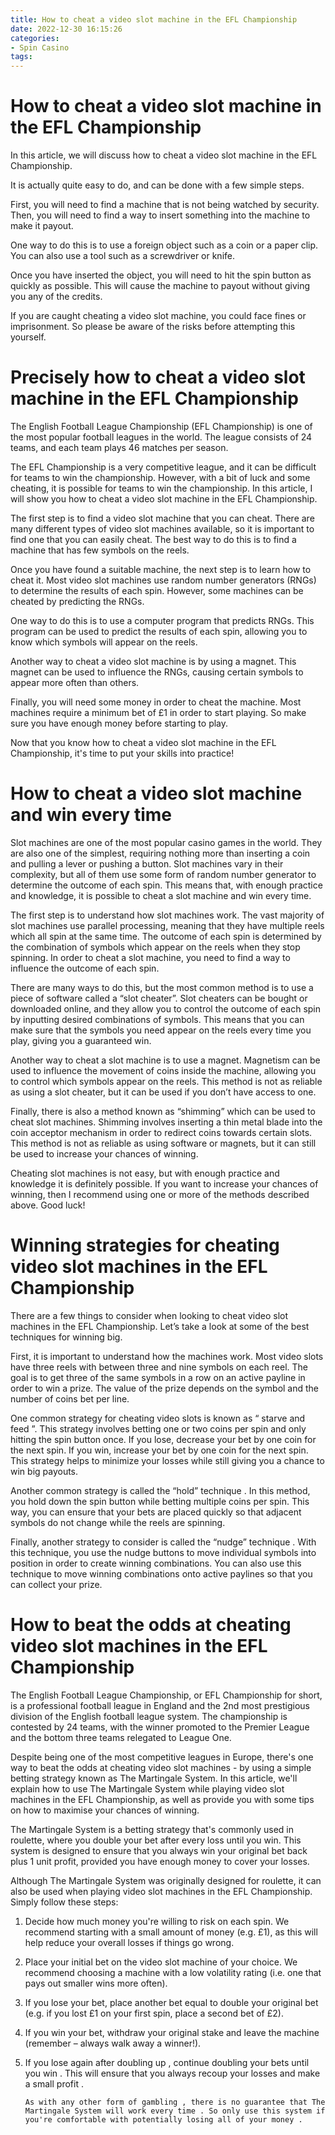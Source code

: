 ```yaml
---
title: How to cheat a video slot machine in the EFL Championship
date: 2022-12-30 16:15:26
categories:
- Spin Casino
tags:
---
```



#  How to cheat a video slot machine in the EFL Championship

In this article, we will discuss how to cheat a video slot machine in the EFL Championship.

It is actually quite easy to do, and can be done with a few simple steps.

First, you will need to find a machine that is not being watched by security. Then, you will need to find a way to insert something into the machine to make it payout.

One way to do this is to use a foreign object such as a coin or a paper clip. You can also use a tool such as a screwdriver or knife.

Once you have inserted the object, you will need to hit the spin button as quickly as possible. This will cause the machine to payout without giving you any of the credits.

If you are caught cheating a video slot machine, you could face fines or imprisonment. So please be aware of the risks before attempting this yourself.

#  Precisely how to cheat a video slot machine in the EFL Championship

The English Football League Championship (EFL Championship) is one of the most popular football leagues in the world. The league consists of 24 teams, and each team plays 46 matches per season.

The EFL Championship is a very competitive league, and it can be difficult for teams to win the championship. However, with a bit of luck and some cheating, it is possible for teams to win the championship. In this article, I will show you how to cheat a video slot machine in the EFL Championship.

The first step is to find a video slot machine that you can cheat. There are many different types of video slot machines available, so it is important to find one that you can easily cheat. The best way to do this is to find a machine that has few symbols on the reels.

Once you have found a suitable machine, the next step is to learn how to cheat it. Most video slot machines use random number generators (RNGs) to determine the results of each spin. However, some machines can be cheated by predicting the RNGs.

One way to do this is to use a computer program that predicts RNGs. This program can be used to predict the results of each spin, allowing you to know which symbols will appear on the reels.

Another way to cheat a video slot machine is by using a magnet. This magnet can be used to influence the RNGs, causing certain symbols to appear more often than others.

Finally, you will need some money in order to cheat the machine. Most machines require a minimum bet of £1 in order to start playing. So make sure you have enough money before starting to play.

Now that you know how to cheat a video slot machine in the EFL Championship, it's time to put your skills into practice!

#  How to cheat a video slot machine and win every time

Slot machines are one of the most popular casino games in the world. They are also one of the simplest, requiring nothing more than inserting a coin and pulling a lever or pushing a button. Slot machines vary in their complexity, but all of them use some form of random number generator to determine the outcome of each spin. This means that, with enough practice and knowledge, it is possible to cheat a slot machine and win every time.

The first step is to understand how slot machines work. The vast majority of slot machines use parallel processing, meaning that they have multiple reels which all spin at the same time. The outcome of each spin is determined by the combination of symbols which appear on the reels when they stop spinning. In order to cheat a slot machine, you need to find a way to influence the outcome of each spin.

There are many ways to do this, but the most common method is to use a piece of software called a “slot cheater”. Slot cheaters can be bought or downloaded online, and they allow you to control the outcome of each spin by inputting desired combinations of symbols. This means that you can make sure that the symbols you need appear on the reels every time you play, giving you a guaranteed win.

Another way to cheat a slot machine is to use a magnet. Magnetism can be used to influence the movement of coins inside the machine, allowing you to control which symbols appear on the reels. This method is not as reliable as using a slot cheater, but it can be used if you don’t have access to one.

Finally, there is also a method known as “shimming” which can be used to cheat slot machines. Shimming involves inserting a thin metal blade into the coin acceptor mechanism in order to redirect coins towards certain slots. This method is not as reliable as using software or magnets, but it can still be used to increase your chances of winning.

Cheating slot machines is not easy, but with enough practice and knowledge it is definitely possible. If you want to increase your chances of winning, then I recommend using one or more of the methods described above. Good luck!

#  Winning strategies for cheating video slot machines in the EFL Championship

There are a few things to consider when looking to cheat video slot machines in the EFL Championship. Let’s take a look at some of the best techniques for winning big.

First, it is important to understand how the machines work. Most video slots have three reels with between three and nine symbols on each reel. The goal is to get three of the same symbols in a row on an active payline in order to win a prize. The value of the prize depends on the symbol and the number of coins bet per line.

One common strategy for cheating video slots is known as “ starve and feed ”. This strategy involves betting one or two coins per spin and only hitting the spin button once. If you lose, decrease your bet by one coin for the next spin. If you win, increase your bet by one coin for the next spin. This strategy helps to minimize your losses while still giving you a chance to win big payouts.

Another common strategy is called the “hold” technique . In this method, you hold down the spin button while betting multiple coins per spin. This way, you can ensure that your bets are placed quickly so that adjacent symbols do not change while the reels are spinning.

Finally, another strategy to consider is called the “nudge” technique . With this technique, you use the nudge buttons to move individual symbols into position in order to create winning combinations. You can also use this technique to move winning combinations onto active paylines so that you can collect your prize.

#  How to beat the odds at cheating video slot machines in the EFL Championship

The English Football League Championship, or EFL Championship for short, is a professional football league in England and the 2nd most prestigious division of the English football league system. The championship is contested by 24 teams, with the winner promoted to the Premier League and the bottom three teams relegated to League One.

Despite being one of the most competitive leagues in Europe, there's one way to beat the odds at cheating video slot machines - by using a simple betting strategy known as The Martingale System. In this article, we'll explain how to use The Martingale System while playing video slot machines in the EFL Championship, as well as provide you with some tips on how to maximise your chances of winning.

The Martingale System is a betting strategy that's commonly used in roulette, where you double your bet after every loss until you win. This system is designed to ensure that you always win your original bet back plus 1 unit profit, provided you have enough money to cover your losses.

Although The Martingale System was originally designed for roulette, it can also be used when playing video slot machines in the EFL Championship. Simply follow these steps:

1) Decide how much money you're willing to risk on each spin. We recommend starting with a small amount of money (e.g. £1), as this will help reduce your overall losses if things go wrong.

2) Place your initial bet on the video slot machine of your choice. We recommend choosing a machine with a low volatility rating (i.e. one that pays out smaller wins more often).

3) If you lose your bet, place another bet equal to double your original bet (e.g. if you lost £1 on your first spin, place a second bet of £2).

4) If you win your bet, withdraw your original stake and leave the machine (remember – always walk away a winner!).

5) If you lose again after doubling up , continue doubling your bets until you win . This will ensure that you always recoup your losses and make a small profit .











       As with any other form of gambling , there is no guarantee that The Martingale System will work every time . So only use this system if you're comfortable with potentially losing all of your money .    